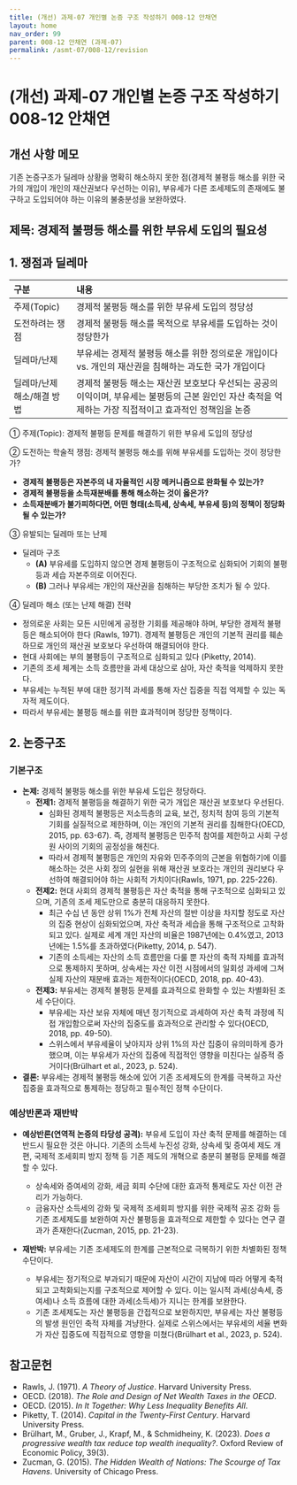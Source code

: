 ```yaml
---
title: (개선) 과제-07 개인별 논증 구조 작성하기 008-12 안채연
layout: home
nav_order: 99
parent: 008-12 안채연 (과제-07)
permalink: /asmt-07/008-12/revision
---
```


# (개선) 과제-07 개인별 논증 구조 작성하기 008-12 안채연 

## 개선 사항 메모

기존 논증구조가 딜레마 상황을 명확히 해소하지 못한 점(경제적 불평등 해소를 위한 국가의 개입이 개인의 재산권보다 우선하는 이유), 부유세가 다른 조세제도의 존재에도 불구하고 도입되어야 하는 이유의 불충분성을 보완하였다.

## 제목: 경제적 불평등 해소를 위한 부유세 도입의 필요성  

## 1. 쟁점과 딜레마

| 구분 | 내용 |
|:---|:---|
| 주제(Topic) | 경제적 불평등 해소를 위한 부유세 도입의 정당성 |
| 도전하려는 쟁점 | 경제적 불평등 해소를 목적으로 부유세를 도입하는 것이 정당한가 |
| 딜레마/난제 | 부유세는 경제적 불평등 해소를 위한 정의로운 개입이다 vs. 개인의 재산권을 침해하는 과도한 국가 개입이다 |
| 딜레마/난제 해소/해결 방법 | 경제적 불평등 해소는 재산권 보호보다 우선되는 공공의 이익이며, 부유세는 불평등의 근본 원인인 자산 축적을 억제하는 가장 직접적이고 효과적인 정책임을 논증 |

① 주제(Topic): 경제적 불평등 문제를 해결하기 위한 부유세 도입의 정당성 

② 도전하는 학술적 쟁점: 경제적 불평등 해소를 위해 부유세를 도입하는 것이 정당한가? 

- **경제적 불평등은 자본주의 내 자율적인 시장 메커니즘으로 완화될 수 있는가?**  
- **경제적 불평등을 소득재분배를 통해 해소하는 것이 옳은가?**  
- **소득재분배가 불가피하다면, 어떤 형태(소득세, 상속세, 부유세 등)의 정책이 정당화될 수 있는가?**

③ 유발되는 딜레마 또는 난제

- 딜레마 구조
  - **(A)** 부유세를 도입하지 않으면 경제 불평등이 구조적으로 심화되어 기회의 불평등과 세습 자본주의로 이어진다.
  - **(B)** 그러나 부유세는 개인의 재산권을 침해하는 부당한 조치가 될 수 있다.

④ 딜레마 해소 (또는 난제 해결) 전략

- 정의로운 사회는 모든 시민에게 공정한 기회를 제공해야 하며, 부당한 경제적 불평등은 해소되어야 한다 (Rawls, 1971). 경제적 불평등은 개인의 기본적 권리를 훼손하므로 개인의 재산권 보호보다 우선하여 해결되어야 한다.
- 현대 사회에는 부의 불평등이 구조적으로 심화되고 있다 (Piketty, 2014).
- 기존의 조세 체계는 소득 흐름만을 과세 대상으로 삼아, 자산 축적을 억제하지 못한다.
- 부유세는 누적된 부에 대한 정기적 과세를 통해 자산 집중을 직접 억제할 수 있는 독자적 제도이다.
- 따라서 부유세는 불평등 해소를 위한 효과적이며 정당한 정책이다.

## 2. 논증구조

### 기본구조

- **논제:** 경제적 불평등 해소를 위한 부유세 도입은 정당하다.
  - **전제1:** 경제적 불평등을 해결하기 위한 국가 개입은 재산권 보호보다 우선된다.
    - 심화된 경제적 불평등은 저소득층의 교육, 보건, 정치적 참여 등의 기본적 기회를 실질적으로 제한하며, 이는 개인의 기본적 권리를 침해한다(OECD, 2015, pp. 63-67). 즉, 경제적 불평등은 민주적 참여를 제한하고 사회 구성원 사이의 기회의 공정성을 해친다.
	- 따라서 경제적 불평등은 개인의 자유와 민주주의의 근본을 위협하기에 이를 해소하는 것은 사회 정의 실현을 위해 재산권 보호라는 개인의 권리보다 우선하여 해결되어야 하는 사회적 가치이다(Rawls, 1971, pp. 225-226).
  - **전제2:** 현대 사회의 경제적 불평등은 자산 축적을 통해 구조적으로 심화되고 있으며, 기존의 조세 제도만으로 충분히 대응하지 못한다.
    - 최근 수십 년 동안 상위 1%가 전체 자산의 절반 이상을 차지할 정도로 자산의 집중 현상이 심화되었으며, 자산 축적과 세습을 통해 구조적으로 고착화되고 있다. 실제로 세계 개인 자산의 비율은 1987년에는 0.4%였고, 2013년에는 1.5%를 초과하였다(Piketty, 2014, p. 547).
    - 기존의 소득세는 자산의 소득 흐름만을 다룰 뿐 자산의 축적 자체를 효과적으로 통제하지 못하며, 상속세는 자산 이전 시점에서의 일회성 과세에 그쳐 실제 자산의 재분배 효과는 제한적이다(OECD, 2018, pp. 40-43).
  - **전제3:** 부유세는 경제적 불평등 문제를 효과적으로 완화할 수 있는 차별화된 조세 수단이다.
      - 부유세는 자산 보유 자체에 매년 정기적으로 과세하여 자산 축적 과정에 직접 개입함으로써 자산의 집중도를 효과적으로 관리할 수 있다(OECD, 2018, pp. 49-50).
      - 스위스에서 부유세율이 낮아지자 상위 1%의 자산 집중이 유의미하게 증가했으며, 이는 부유세가 자산의 집중에 직접적인 영향을 미친다는 실증적 증거이다(Brülhart et al., 2023, p. 524).
- **결론:** 부유세는 경제적 불평등 해소에 있어 기존 조세제도의 한계를 극복하고 자산 집중을 효과적으로 통제하는 정당하고 필수적인 정책 수단이다.  

### 예상반론과 재반박

- **예상반론(연역적 논증의 타당성 공격):** 부유세 도입이 자산 축적 문제를 해결하는 데 반드시 필요한 것은 아니다. 기존의 소득세 누진성 강화, 상속세 및 증여세 제도 개편, 국제적 조세회피 방지 정책 등 기존 제도의 개혁으로 충분히 불평등 문제를 해결할 수 있다.
  - 상속세와 증여세의 강화, 세금 회피 수단에 대한 효과적 통제로도 자산 이전 관리가 가능하다.
  - 금융자산 소득세의 강화 및 국제적 조세회피 방지를 위한 국제적 공조 강화 등 기존 조세제도를 보완하여 자산 불평등을 효과적으로 제한할 수 있다는 연구 결과가 존재한다(Zucman, 2015, pp. 21-23).

- **재반박:** 부유세는 기존 조세제도의 한계를 근본적으로 극복하기 위한 차별화된 정책 수단이다.
  - 부유세는 정기적으로 부과되기 때문에 자산이 시간이 지남에 따라 어떻게 축적되고 고착화되는지를 구조적으로 제어할 수 있다. 이는 일시적 과세(상속세, 증여세)나 소득 흐름에 대한 과세(소득세)가 지니는 한계를 보완한다.
  - 기존 조세제도는 자산 불평등을 간접적으로 보완하지만, 부유세는 자산 불평등의 발생 원인인 축적 자체를 겨냥한다. 실제로 스위스에서는 부유세의 세율 변화가 자산 집중도에 직접적으로 영향을 미쳤다(Brülhart et al., 2023, p. 524).

## 참고문헌

- Rawls, J. (1971). *A Theory of Justice*. Harvard University Press.
- OECD. (2018). *The Role and Design of Net Wealth Taxes in the OECD*.
- OECD. (2015). *In It Together: Why Less Inequality Benefits All*.
- Piketty, T. (2014). *Capital in the Twenty-First Century*. Harvard University Press.
- Brülhart, M., Gruber, J., Krapf, M., & Schmidheiny, K. (2023). *Does a progressive wealth tax reduce top wealth inequality?*. Oxford Review of Economic Policy, 39(3).
- Zucman, G. (2015). *The Hidden Wealth of Nations: The Scourge of Tax Havens*. University of Chicago Press.
